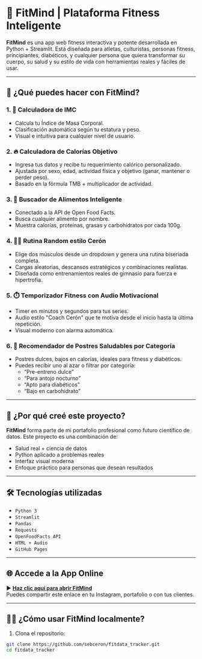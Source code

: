 # 🧠 FitMind | Plataforma Fitness Inteligente

**FitMind** es una app web fitness interactiva y potente desarrollada en Python + Streamlit. Está diseñada para atletas, culturistas, personas fitness, principiantes, diabéticos, y cualquier persona que quiera transformar su cuerpo, su salud y su estilo de vida con herramientas reales y fáciles de usar.

---

## 🚀 ¿Qué puedes hacer con FitMind?

### 1. 🧍 Calculadora de IMC
- Calcula tu Índice de Masa Corporal.
- Clasificación automática según tu estatura y peso.
- Visual e intuitiva para cualquier nivel de usuario.

### 2. 🔥 Calculadora de Calorías Objetivo
- Ingresa tus datos y recibe tu requerimiento calórico personalizado.
- Ajustada por sexo, edad, actividad física y objetivo (ganar, mantener o perder peso).
- Basado en la fórmula TMB + multiplicador de actividad.

### 3. 🥦 Buscador de Alimentos Inteligente
- Conectado a la API de Open Food Facts.
- Busca cualquier alimento por nombre.
- Muestra calorías, proteínas, grasas y carbohidratos por cada 100g.

### 4. 🏋️‍♂️ Rutina Random estilo Cerón
- Elige dos músculos desde un dropdown y genera una rutina biseriada completa.
- Cargas aleatorias, descansos estratégicos y combinaciones realistas.
- Diseñada como entrenamientos reales de gimnasio para fuerza e hipertrofia.

### 5. ⏱️ Temporizador Fitness con Audio Motivacional
- Timer en minutos y segundos para tus series.
- Audio estilo "Coach Cerón" que te motiva desde el inicio hasta la última repetición.
- Visual moderno con alarma automática.

### 6. 🍩 Recomendador de Postres Saludables por Categoría
- Postres dulces, bajos en calorías, ideales para fitness y diabéticos.
- Puedes recibir uno al azar o filtrar por categoría:
  - “Pre-entreno dulce”
  - “Para antojo nocturno”
  - “Apto para diabéticos”
  - “Bajo en carbohidrato”

---

## 🧠 ¿Por qué creé este proyecto?

**FitMind** forma parte de mi portafolio profesional como futuro científico de datos. Este proyecto es una combinación de:

- Salud real + ciencia de datos
- Python aplicado a problemas reales
- Interfaz visual moderna
- Enfoque práctico para personas que desean resultados

---

## 🛠️ Tecnologías utilizadas

- `Python 3`
- `Streamlit`
- `Pandas`
- `Requests`
- `OpenFoodFacts API`
- `HTML + Audio`
- `GitHub Pages`

---

## 🌐 Accede a la App Online

▶️ **[Haz clic aquí para abrir FitMind](https://ceronfit-workout.streamlit.app/)**  
Puedes compartir este enlace en tu Instagram, portafolio o con tus clientes.

---

## 🧑‍💻 ¿Cómo usar FitMind localmente?

1. Clona el repositorio:

```bash
git clone https://github.com/sebceron/fitdata_tracker.git
cd fitdata_tracker
